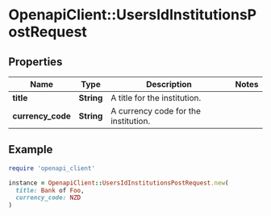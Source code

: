 # OpenapiClient::UsersIdInstitutionsPostRequest

## Properties

| Name | Type | Description | Notes |
| ---- | ---- | ----------- | ----- |
| **title** | **String** | A title for the institution. |  |
| **currency_code** | **String** | A currency code for the institution. |  |

## Example

```ruby
require 'openapi_client'

instance = OpenapiClient::UsersIdInstitutionsPostRequest.new(
  title: Bank of Foo,
  currency_code: NZD
)
```

